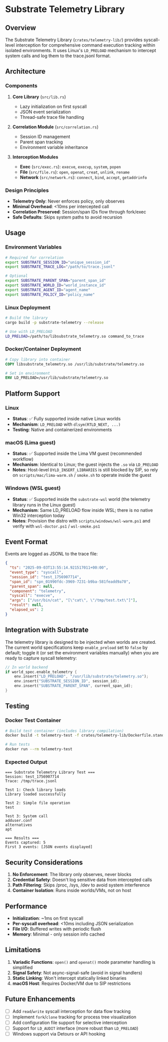 # Substrate Telemetry Library

## Overview

The Substrate Telemetry Library (`crates/telemetry-lib/`) provides syscall-level interception for comprehensive command execution tracking within isolated environments. It uses Linux's `LD_PRELOAD` mechanism to intercept system calls and log them to the trace.jsonl format.

## Architecture

### Components

1. **Core Library** (`src/lib.rs`)
   - Lazy initialization on first syscall
   - JSON event serialization
   - Thread-safe trace file handling

2. **Correlation Module** (`src/correlation.rs`)
   - Session ID management
   - Parent span tracking
   - Environment variable inheritance

3. **Interception Modules**
   - **Exec** (`src/exec.rs`): `execve`, `execvp`, `system`, `popen`
   - **File** (`src/file.rs`): `open`, `openat`, `creat`, `unlink`, `rename`
   - **Network** (`src/network.rs`): `connect`, `bind`, `accept`, `getaddrinfo`

### Design Principles

- **Telemetry Only**: Never enforces policy, only observes
- **Minimal Overhead**: <10ms per intercepted call
- **Correlation Preserved**: Session/span IDs flow through fork/exec
- **Safe Defaults**: Skips system paths to avoid recursion

## Usage

### Environment Variables

```bash
# Required for correlation
export SUBSTRATE_SESSION_ID="unique_session_id"
export SUBSTRATE_TRACE_LOG="/path/to/trace.jsonl"

# Optional
export SUBSTRATE_PARENT_SPAN="parent_span_id"
export SUBSTRATE_WORLD_ID="world_instance_id"
export SUBSTRATE_AGENT_ID="agent_name"
export SUBSTRATE_POLICY_ID="policy_name"
```

### Linux Deployment

```bash
# Build the library
cargo build -p substrate-telemetry --release

# Use with LD_PRELOAD
LD_PRELOAD=/path/to/libsubstrate_telemetry.so command_to_trace
```

### Docker/Container Deployment

```dockerfile
# Copy library into container
COPY libsubstrate_telemetry.so /usr/lib/substrate/telemetry.so

# Set in environment
ENV LD_PRELOAD=/usr/lib/substrate/telemetry.so
```

## Platform Support

### Linux

- **Status**: ✅ Fully supported inside native Linux worlds
- **Mechanism**: `LD_PRELOAD` with `dlsym(RTLD_NEXT, ...)`
- **Testing**: Native and containerized environments

### macOS (Lima guest)

- **Status**: ✅ Supported inside the Lima VM guest (recommended workflow)
- **Mechanism**: Identical to Linux; the guest injects the `.so` via `LD_PRELOAD`
- **Notes**: Host-level `DYLD_INSERT_LIBRARIES` is still blocked by SIP, so rely on `scripts/mac/lima-warm.sh` / `smoke.sh` to operate inside the guest

### Windows (WSL guest)

- **Status**: ✅ Supported inside the `substrate-wsl` world (the telemetry library runs in the Linux guest)
- **Mechanism**: Same LD_PRELOAD flow inside WSL; there is no native Win32 interception today
- **Notes**: Provision the distro with `scripts/windows/wsl-warm.ps1` and verify with `wsl-doctor.ps1` / `wsl-smoke.ps1`

## Event Format

Events are logged as JSONL to the trace file:

```json
{
  "ts": "2025-09-03T13:55:14.921517011+00:00",
  "event_type": "syscall",
  "session_id": "test_1756907714",
  "span_id": "spn_01990fdc-3969-7231-b9ba-581feadd9a70",
  "parent_span": null,
  "component": "telemetry",
  "syscall": "execve",
  "args": ["/usr/bin/cat", "[\"cat\", \"/tmp/test.txt\"]"],
  "result": null,
  "elapsed_us": 2
}
```

## Integration with Substrate

The telemetry library is designed to be injected when worlds are created. The current world specifications keep `enable_preload` set to `false` by default; toggle it (or set the environment variables manually) when you are ready to capture syscall telemetry:

```rust
// In world backend
if world_spec.enable_telemetry {
    env.insert("LD_PRELOAD", "/usr/lib/substrate/telemetry.so");
    env.insert("SUBSTRATE_SESSION_ID", session_id);
    env.insert("SUBSTRATE_PARENT_SPAN", current_span_id);
}
```

## Testing

### Docker Test Container

```bash
# Build test container (includes library compilation)
docker build -t telemetry-test -f crates/telemetry-lib/Dockerfile.standalone .

# Run tests
docker run --rm telemetry-test
```

### Expected Output

```
=== Substrate Telemetry Library Test ===
Session: test_1756907714
Trace: /tmp/trace.jsonl

Test 1: Check library loads
Library loaded successfully

Test 2: Simple file operation
test

Test 3: System call
adduser.conf
alternatives
apt

=== Results ===
Events captured: 5
First 3 events: [JSON events displayed]
```

## Security Considerations

1. **No Enforcement**: The library only observes, never blocks
2. **Credential Safety**: Doesn't log sensitive data from intercepted calls
3. **Path Filtering**: Skips /proc, /sys, /dev to avoid system interference
4. **Container Isolation**: Runs inside worlds/VMs, not on host

## Performance

- **Initialization**: ~1ms on first syscall
- **Per-syscall overhead**: <10ms including JSON serialization
- **File I/O**: Buffered writes with periodic flush
- **Memory**: Minimal - only session info cached

## Limitations

1. **Variadic Functions**: `open()` and `openat()` mode parameter handling is simplified
2. **Signal Safety**: Not async-signal-safe (avoid in signal handlers)
3. **Static Linking**: Won't intercept statically linked binaries
4. **macOS Host**: Requires Docker/VM due to SIP restrictions

## Future Enhancements

- [ ] Add `read`/`write` syscall interception for data flow tracking
- [ ] Implement `fork`/`clone` tracking for process tree visualization
- [ ] Add configuration file support for selective interception
- [ ] Support for `LD_AUDIT` interface (more robust than `LD_PRELOAD`)
- [ ] Windows support via Detours or API hooking
